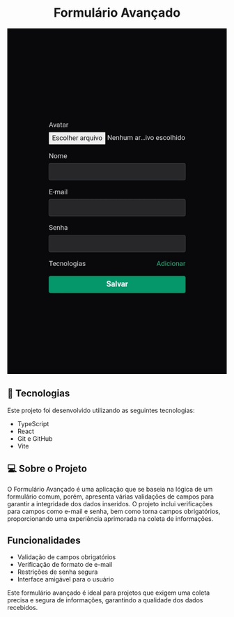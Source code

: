 <h1 align="center">Formulário Avançado</h1>

<p align="center">
  <img alt="Formulário Web" src="./public/form.jpg" width="100%" height="70%">
</p>

## 🚀 Tecnologias

Este projeto foi desenvolvido utilizando as seguintes tecnologias:

- TypeScript
- React
- Git e GitHub
- Vite

## 💻 Sobre o Projeto

O Formulário Avançado é uma aplicação que se baseia na lógica de um formulário comum, porém, apresenta várias validações de campos para garantir a integridade dos dados inseridos. O projeto inclui verificações para campos como e-mail e senha, bem como torna campos obrigatórios, proporcionando uma experiência aprimorada na coleta de informações.

## Funcionalidades

- Validação de campos obrigatórios
- Verificação de formato de e-mail
- Restrições de senha segura
- Interface amigável para o usuário

Este formulário avançado é ideal para projetos que exigem uma coleta precisa e segura de informações, garantindo a qualidade dos dados recebidos.

</details>
